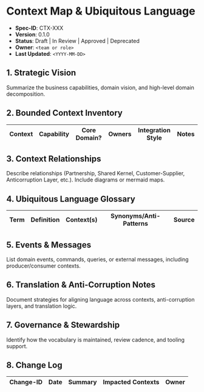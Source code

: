 # Context Map & Ubiquitous Language

- **Spec-ID**: CTX-XXX
- **Version**: 0.1.0
- **Status**: Draft | In Review | Approved | Deprecated
- **Owner**: `<team or role>`
- **Last Updated**: `<YYYY-MM-DD>`

## 1. Strategic Vision
Summarize the business capabilities, domain vision, and high-level domain decomposition.

## 2. Bounded Context Inventory
| Context | Capability | Core Domain? | Owners | Integration Style | Notes |
|---------|------------|--------------|--------|-------------------|-------|

## 3. Context Relationships
Describe relationships (Partnership, Shared Kernel, Customer-Supplier, Anticorruption Layer, etc.). Include diagrams or mermaid maps.

## 4. Ubiquitous Language Glossary
| Term | Definition | Context(s) | Synonyms/Anti-Patterns | Source |
|------|------------|------------|------------------------|--------|

## 5. Events & Messages
List domain events, commands, queries, or external messages, including producer/consumer contexts.

## 6. Translation & Anti-Corruption Notes
Document strategies for aligning language across contexts, anti-corruption layers, and translation logic.

## 7. Governance & Stewardship
Identify how the vocabulary is maintained, review cadence, and tooling support.

## 8. Change Log
| Change-ID | Date | Summary | Impacted Contexts | Owner |
|-----------|------|---------|-------------------|-------|

